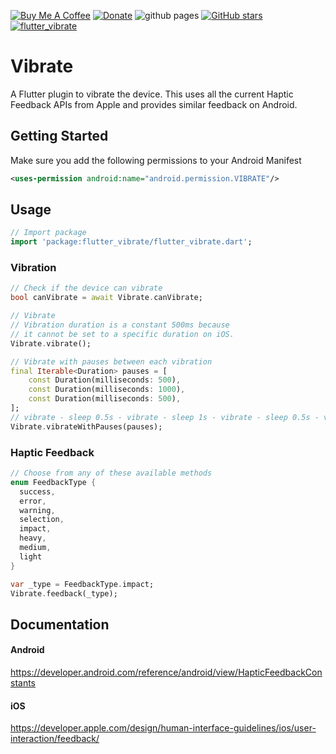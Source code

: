 [![Buy Me A Coffee](https://img.shields.io/badge/Donate-Buy%20Me%20A%20Coffee-yellow.svg)](https://www.buymeacoffee.com/rodydavis)
[![Donate](https://img.shields.io/badge/Donate-PayPal-green.svg)](https://www.paypal.com/cgi-bin/webscr?cmd=_s-xclick&hosted_button_id=WSH3GVC49GNNJ)
![github pages](https://github.com/rodydavis/flutter_vibrate/workflows/github%20pages/badge.svg)
[![GitHub stars](https://img.shields.io/github/stars/rodydavis/flutter_vibrate?color=blue)](https://github.com/rodydavis/flutter_vibrate)
[![flutter_vibrate](https://img.shields.io/pub/v/flutter_vibrate.svg)](https://pub.dev/packages/flutter_vibrate)

# Vibrate

A Flutter plugin to vibrate the device. 
This uses all the current Haptic Feedback APIs from Apple and provides similar feedback on Android.

## Getting Started

Make sure you add the following permissions to your Android Manifest
``` xml
<uses-permission android:name="android.permission.VIBRATE"/>
```
## Usage
``` dart
// Import package
import 'package:flutter_vibrate/flutter_vibrate.dart';
```

### Vibration
``` dart
// Check if the device can vibrate
bool canVibrate = await Vibrate.canVibrate;

// Vibrate
// Vibration duration is a constant 500ms because
// it cannot be set to a specific duration on iOS.
Vibrate.vibrate();

// Vibrate with pauses between each vibration
final Iterable<Duration> pauses = [
    const Duration(milliseconds: 500),
    const Duration(milliseconds: 1000),
    const Duration(milliseconds: 500),
];
// vibrate - sleep 0.5s - vibrate - sleep 1s - vibrate - sleep 0.5s - vibrate
Vibrate.vibrateWithPauses(pauses);
```
### Haptic Feedback
``` dart
// Choose from any of these available methods
enum FeedbackType {
  success,
  error,
  warning,
  selection,
  impact,
  heavy,
  medium,
  light
}

var _type = FeedbackType.impact;
Vibrate.feedback(_type);
```
## Documentation
#### Android

https://developer.android.com/reference/android/view/HapticFeedbackConstants

#### iOS

https://developer.apple.com/design/human-interface-guidelines/ios/user-interaction/feedback/

